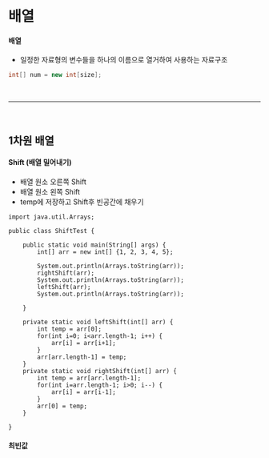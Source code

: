 # 배열

#### 배열

* 일정한 자료형의 변수들을 하나의 이름으로 열거하여 사용하는 자료구조

```java
int[] num = new int[size];
```

<br>

---

<br>

## 1차원 배열

#### Shift (배열 밀어내기)

* 배열 원소 오른쪽 Shift
* 배열 원소 왼쪽 Shift
* temp에 저장하고 Shift후 빈공간에 채우기

```
import java.util.Arrays;

public class ShiftTest {

	public static void main(String[] args) {
		int[] arr = new int[] {1, 2, 3, 4, 5};
		
		System.out.println(Arrays.toString(arr));
		rightShift(arr);
		System.out.println(Arrays.toString(arr));
		leftShift(arr);
		System.out.println(Arrays.toString(arr));
		
	}
	
	private static void leftShift(int[] arr) {
		int temp = arr[0];
		for(int i=0; i<arr.length-1; i++) {
			arr[i] = arr[i+1];
		}
		arr[arr.length-1] = temp;
	}
	private static void rightShift(int[] arr) {
		int temp = arr[arr.length-1];
		for(int i=arr.length-1; i>0; i--) {
			arr[i] = arr[i-1];
		}
		arr[0] = temp;
	}

}

```

#### 최빈값





